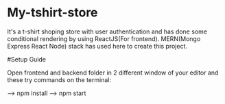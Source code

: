# My-tshirt-store

It's a t-shirt shoping store with user authentication and has done some conditional rendering by using ReactJS(For frontend). MERN(Mongo Express React Node) stack has used here to create this project.


#Setup Guide


Open frontend and backend folder in 2 different window of your editor
and these try commands on the terminal:


-->  npm install
-->  npm start
